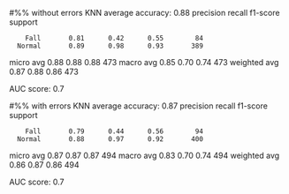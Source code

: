 #%% without errors
KNN average accuracy:  0.88
              precision    recall  f1-score   support

        Fall       0.81      0.42      0.55        84
      Normal       0.89      0.98      0.93       389

   micro avg       0.88      0.88      0.88       473
   macro avg       0.85      0.70      0.74       473
weighted avg       0.87      0.88      0.86       473

AUC score:  0.7




#%% with errors
KNN average accuracy:  0.87
              precision    recall  f1-score   support

        Fall       0.79      0.44      0.56        94
      Normal       0.88      0.97      0.92       400

   micro avg       0.87      0.87      0.87       494
   macro avg       0.83      0.70      0.74       494
weighted avg       0.86      0.87      0.86       494

AUC score:  0.7